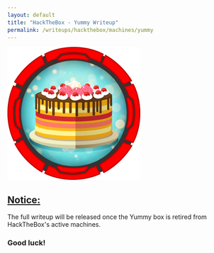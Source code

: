 ```yaml
---
layout: default
title: "HackTheBox - Yummy Writeup"
permalink: /writeups/hackthebox/machines/yummy
---
```


![HackTheBox Yummy (Hard)](images/yummy.png)

<h2><ins>Notice:</ins></h2>
The full writeup will be released once the Yummy box is retired from HackTheBox's active machines.

### Good luck!